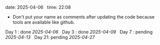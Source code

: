 date: 2025-04-06  
time: 22:08  

- Don't put your name as comments after updating the code because tools are available like github.

Day 1 : done *2025-04-06*  
Day 3 : done *2025-04-09*  
Day 7 : pending *2025-04-13*  
Day 21: pending *2025-04-27*